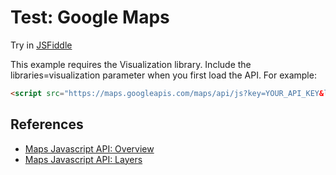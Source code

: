 # Test: Google Maps

Try in [JSFiddle](https://jsfiddle.net/gh/get/library/pure/wjfatuan/poc-maps/trees/main/plain_js/test_gmaps)

This example requires the Visualization library. Include the libraries=visualization parameter when you first load the API. For example:

```html
<script src="https://maps.googleapis.com/maps/api/js?key=YOUR_API_KEY&libraries=visualization">
```

## References

- [Maps Javascript API: Overview](https://developers.google.com/maps/documentation/javascript/overview#Dynamic)
- [Maps Javascript API: Layers](https://developers.google.com/maps/documentation/javascript/layers)
